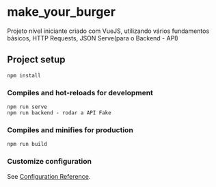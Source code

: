 # make_your_burger

Projeto nível iniciante criado com VueJS, utilizando vários fundamentos básicos, HTTP Requests, JSON Serve(para o Backend - API)

## Project setup
```
npm install
```

### Compiles and hot-reloads for development
```
npm run serve
npm run backend - rodar a API Fake
```

### Compiles and minifies for production
```
npm run build
```

### Customize configuration
See [Configuration Reference](https://cli.vuejs.org/config/).
